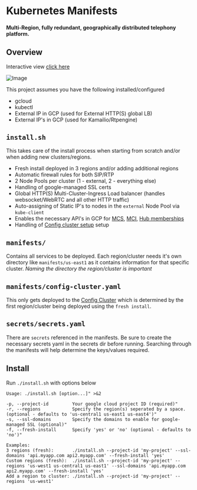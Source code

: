 # Kubernetes Manifests

#### Multi-Region, fully redundant, geographically distributed telephony platform.

## Overview

Interactive view [click here](https://isoflow.io/project/cknuw4pyddjjq0738cnikqcbv)

![Image](https://isoflow.io/project/image/cknuw4pyddjjq0738cnikqcbv)

This project assumes you have the following installed/configured
* gcloud
* kubectl
* External IP in GCP (used for External HTTP(S) global LB)
* External IP's in GCP (used for Kamailio/Rtpengine)

`install.sh` 
----------
This takes care of the install process when starting from scratch and/or when adding new clusters/regions.
* Fresh install deployed in 3 regions and/or adding additional regions
* Automatic firewall rules for both SIP/RTP
* 2 Node Pools per cluster (1 - external, 2 - everything else)
* Handling of google-managed SSL certs
* Global HTTP(S) Multi-Cluster-Ingress Load balancer (handles websocket/WebRTC and all other HTTP traffic)
* Auto-assigning of Static IP's to nodes in the `external` Node Pool via `kube-client`
* Enables the necessary API's in GCP for [MCS](https://cloud.google.com/kubernetes-engine/docs/how-to/multi-cluster-services), [MCI](https://cloud.google.com/kubernetes-engine/docs/concepts/multi-cluster-ingress), [Hub memberships](https://cloud.google.com/anthos/multicluster-management/connect/registering-a-cluster?cloudshell=true)
* Handling of [Config cluster setup](https://cloud.google.com/kubernetes-engine/docs/concepts/multi-cluster-ingress#config_cluster_design) setup

`manifests/`
---------
Contains all services to be deployed. Each region/cluster needs it's own directory like `manifests/us-east1` as it contains information for that specific cluster. *Naming the directory the region/cluster is important*

`manifests/config-cluster.yaml`
---------
This only gets deployed to the [Config Cluster](https://cloud.google.com/kubernetes-engine/docs/concepts/multi-cluster-ingress#config_cluster_design) which is determined by the first region/cluster being deployed using the `fresh install`.


`secrets/secrets.yaml`
---------
There are `secrets` referenced in the manifests. Be sure to create the necessary secrets yaml in the secrets dir before running. Searching through the manifests will help determine the keys/values required.

## Install

Run `./install.sh` with options below
```
Usage: ./install.sh [option...]" >&2

-p, --project-id         Your google cloud project ID (required)"
-r, --regions            Specify the region(s) seperated by a space. (optional - defaults to 'us-central1 us-east1 us-east4')"
-s, --ssl-domains        Specify the domains to enable for google-managed SSL (optional)"
-f, --fresh-install      Specify 'yes' or 'no' (optional - defaults to 'no')"

Examples:
3 regions (fresh):       ./install.sh --project-id 'my-project' --ssl-domains 'api.myapp.com api2.myapp.com' --fresh-install 'yes'
Custom regions (fresh):  ./install.sh --project-id 'my-project' --regions 'us-west1 us-central1 us-east1' --ssl-domains 'api.myapp.com api2.myapp.com' --fresh-install 'yes'
Add a region to cluster: ./install.sh --project-id 'my-project' --regions 'us-west1'
```





